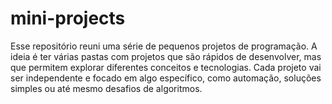 # mini-projects
Esse repositório reuni uma série de pequenos projetos de programação. A ideia é ter várias pastas com projetos que são rápidos de desenvolver, mas que permitem explorar diferentes conceitos e tecnologias. Cada projeto vai ser independente e focado em algo específico, como automação, soluções simples ou até mesmo desafios de algoritmos.
